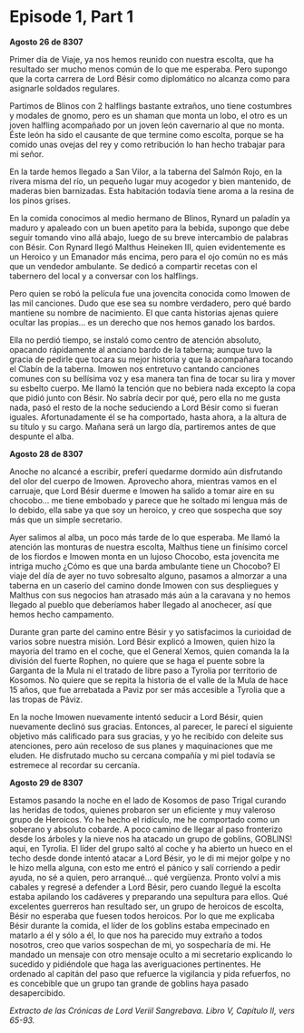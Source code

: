 # Episode 1, Part 1

**Agosto 26 de 8307**

Primer día de Viaje, ya nos hemos reunido con nuestra escolta, que ha resultado ser mucho menos común de lo que me esperaba. Pero supongo que la corta carrera de Lord Bésir como diplomático no alcanza como para asignarle soldados regulares.

Partimos de Blinos con 2 halflings bastante extraños, uno tiene costumbres y modales de gnomo, pero es un shaman que monta un lobo, el otro es un joven halfling acompañado por un joven león cavernario al que no monta. Éste león ha sido el causante de que termine como escolta, porque se ha comido unas ovejas del rey y como retribución lo han hecho trabajar para mi señor.

En la tarde hemos llegado a San Vilor, a la taberna del Salmón Rojo, en la rivera misma del río, un pequeño lugar muy acogedor y bien mantenido, de maderas bien barnizadas. Esta habitación todavía tiene aroma a la resina de los pinos grises.

En la comida conocimos al medio hermano de Blinos, Rynard un paladín ya maduro y apaleado con un buen apetito para la bebida, supongo que debe seguir tomando vino allá abajo, luego de su breve intercambio de palabras con Bésir.
Con Rynard llegó Malthus Heineken III, quien evidentemente es un Heroico y un Emanador más encima, pero para el ojo común no es más que un vendedor ambulante. Se dedicó a compartir recetas con el tabernero del local y a conversar con los halflings.

Pero quien se robó la película fue una jovencita conocida como Imowen de las mil canciones. Dudo que ese sea su nombre verdadero, pero qué bardo mantiene su nombre de nacimiento. El que canta historias ajenas quiere ocultar las propias… es un derecho que nos hemos ganado los bardos.

Ella no perdió tiempo, se instaló como centro de atención absoluto, opacando rápidamente al anciano bardo de la taberna; aunque tuvo la gracia de pedirle que tocara su mejor historia y que la acompañara tocando el Clabín de la taberna. Imowen nos entretuvo cantando canciones comunes con su bellísima voz y esa manera tan fina de tocar su lira y mover su esbelto cuerpo. Me llamó la tención que no bebiera nada excepto la copa que pidió junto con Bésir.
No sabría decir por qué, pero ella no me gusta nada, pasó el resto de la noche seduciendo a Lord Bésir como si fueran iguales. Afortunadamente él se ha comportado, hasta ahora, a la altura de su título y su cargo.
Mañana será un largo día, partiremos antes de que despunte el alba.

**Agosto 28 de 8307**

Anoche no alcancé a escribir, preferí quedarme dormido aún disfrutando del olor del cuerpo de Imowen. Aprovecho ahora, mientras vamos en el carruaje, que Lord Bésir duerme e Imowen ha salido a tomar aire en su chocobo... me tiene embobado y parece que he soltado mi lengua más de lo debido, ella sabe ya que soy un heroico, y creo que sospecha que soy más que un simple secretario.

Ayer salimos al alba, un poco más tarde de lo que esperaba. Me llamó la atención las monturas de nuestra escolta, Malthus tiene un finísimo corcel de los fiordos e Imowen monta en un lujoso Chocobo, esta jovencita me intriga mucho ¿Cómo es que una barda ambulante tiene un Chocobo?
El viaje del día de ayer no tuvo sobresalto alguno, pasamos a almorzar a una taberna en un caserío del camino donde Imowen con sus despliegues y Malthus con sus negocios han atrasado más aún a la caravana y no hemos llegado al pueblo que deberíamos haber llegado al anochecer, así que hemos hecho campamento.

Durante gran parte del camino entre Bésir y yo satisfacimos la curioidad de varios sobre nuestra misión. Lord Bésir explicó a Imowen, quien hizo la mayoría del tramo en el coche, que el General Xemos, quien comanda la la división del fuerte Rophen, no quiere que se haga el puente sobre la Garganta de la Mula ni el tratado de libre paso a Tyrolia por territorio de Kosomos. No quiere que se repita la historia de el valle de la Mula de hace 15 años, que fue arrebatada a Paviz por ser más accesible a Tyrolia que a las tropas de Páviz.

En la noche Imowen nuevamente intentó seducir a Lord Bésir, quien nuevamente declinó sus gracias. Entonces, al parecer, le parecí el siguiente objetivo más calificado para sus gracias, y yo he recibido con deleite sus atenciones, pero aún receloso de sus planes y maquinaciones que me eluden. He disfrutado mucho su cercana compañía y mi piel todavía se estremece al recordar su cercanía.

**Agosto 29 de 8307**

Estamos pasando la noche en el lado de Kosomos de paso Trigal curando las heridas de todos, quienes probaron ser un eficiente y muy valeroso grupo de Heroicos.
Yo he hecho el ridículo, me he comportado como un soberano y absoluto cobarde. A poco camino de llegar al paso fronterizo desde los árboles y la nieve nos ha atacado un grupo de goblins, GOBLINS! aquí, en Tyrolia. El líder del grupo saltó al coche y ha abierto un hueco en el techo desde donde intentó atacar a Lord Bésir, yo le di mi mejor golpe y no le hizo mella alguna, con esto me entró el pánico y salí corriendo a pedir ayuda, no sé a quien, pero arranqué... qué vergüenza.
Pronto volví a mis cabales y regresé a defender a Lord Bésir, pero cuando llegué la escolta estaba apilando los cadáveres y preparando una sepultura para ellos. Qué excelentes guerreros han resultado ser, un grupo de heroicos de escolta, Bésir no esperaba que fuesen todos heroicos.
Por lo que me explicaba Bésir durante la comida, el líder de los goblins estaba empecinado en matarlo a él y sólo a él, lo que nos ha parecido muy extraño a todos nosotros, creo que varios sospechan de mi, yo sospecharía de mi. He mandado un mensaje con otro mensaje oculto a mi secretario explicando lo sucedido y pidiéndole que haga las averiguaciones pertinentes. He ordenado al capitán del paso que refuerce la vigilancia y pida refuerfos, no es concebible que un grupo tan grande de goblins haya pasado desapercibido.

*Extracto de las Crónicas de Lord Veriil Sangrebava.
Libro V, Capítulo II, vers 65-93.*
